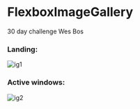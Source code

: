 # FlexboxImageGallery
30 day challenge Wes Bos
### Landing:

![ig1](https://user-images.githubusercontent.com/31435456/33886174-f5f4f43a-df45-11e7-82e0-1e0120676ff5.png)
### Active windows:

![ig2](https://user-images.githubusercontent.com/31435456/33886173-f5d880e8-df45-11e7-88ac-a3bc99c2ad12.png)
